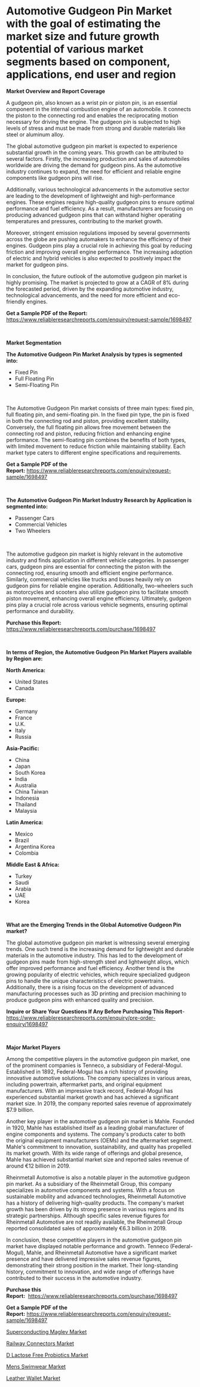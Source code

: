 <p><h1>Automotive Gudgeon Pin Market with the goal of estimating the market size and future growth potential of various market segments based on component, applications, end user and region</h1></p><p><strong>Market Overview and Report Coverage</strong></p>
<p><p>A gudgeon pin, also known as a wrist pin or piston pin, is an essential component in the internal combustion engine of an automobile. It connects the piston to the connecting rod and enables the reciprocating motion necessary for driving the engine. The gudgeon pin is subjected to high levels of stress and must be made from strong and durable materials like steel or aluminum alloy.</p><p>The global automotive gudgeon pin market is expected to experience substantial growth in the coming years. This growth can be attributed to several factors. Firstly, the increasing production and sales of automobiles worldwide are driving the demand for gudgeon pins. As the automotive industry continues to expand, the need for efficient and reliable engine components like gudgeon pins will rise.</p><p>Additionally, various technological advancements in the automotive sector are leading to the development of lightweight and high-performance engines. These engines require high-quality gudgeon pins to ensure optimal performance and fuel efficiency. As a result, manufacturers are focusing on producing advanced gudgeon pins that can withstand higher operating temperatures and pressures, contributing to the market growth.</p><p>Moreover, stringent emission regulations imposed by several governments across the globe are pushing automakers to enhance the efficiency of their engines. Gudgeon pins play a crucial role in achieving this goal by reducing friction and improving overall engine performance. The increasing adoption of electric and hybrid vehicles is also expected to positively impact the market for gudgeon pins.</p><p>In conclusion, the future outlook of the automotive gudgeon pin market is highly promising. The market is projected to grow at a CAGR of 8% during the forecasted period, driven by the expanding automotive industry, technological advancements, and the need for more efficient and eco-friendly engines.</p></p>
<p><strong>Get a Sample PDF of the Report:</strong> <a href="https://www.reliableresearchreports.com/enquiry/request-sample/1698497">https://www.reliableresearchreports.com/enquiry/request-sample/1698497</a></p>
<p>&nbsp;</p>
<p><strong>Market Segmentation</strong></p>
<p><strong>The Automotive Gudgeon Pin Market Analysis by types is segmented into:</strong></p>
<p><ul><li>Fixed Pin</li><li>Full Floating Pin</li><li>Semi-Floating Pin</li></ul></p>
<p>&nbsp;</p>
<p><p>The Automotive Gudgeon Pin market consists of three main types: fixed pin, full floating pin, and semi-floating pin. In the fixed pin type, the pin is fixed in both the connecting rod and piston, providing excellent stability. Conversely, the full floating pin allows free movement between the connecting rod and piston, reducing friction and enhancing engine performance. The semi-floating pin combines the benefits of both types, with limited movement to reduce friction while maintaining stability. Each market type caters to different engine specifications and requirements.</p></p>
<p><strong>Get a Sample PDF of the Report:</strong>&nbsp;<a href="https://www.reliableresearchreports.com/enquiry/request-sample/1698497">https://www.reliableresearchreports.com/enquiry/request-sample/1698497</a></p>
<p>&nbsp;</p>
<p><strong>The Automotive Gudgeon Pin Market Industry Research by Application is segmented into:</strong></p>
<p><ul><li>Passenger Cars</li><li>Commercial Vehicles</li><li>Two Wheelers</li></ul></p>
<p>&nbsp;</p>
<p><p>The automotive gudgeon pin market is highly relevant in the automotive industry and finds application in different vehicle categories. In passenger cars, gudgeon pins are essential for connecting the piston with the connecting rod, ensuring smooth and efficient engine performance. Similarly, commercial vehicles like trucks and buses heavily rely on gudgeon pins for reliable engine operation. Additionally, two-wheelers such as motorcycles and scooters also utilize gudgeon pins to facilitate smooth piston movement, enhancing overall engine efficiency. Ultimately, gudgeon pins play a crucial role across various vehicle segments, ensuring optimal performance and durability.</p></p>
<p><strong>Purchase this Report:</strong>&nbsp; <a href="https://www.reliableresearchreports.com/purchase/1698497">https://www.reliableresearchreports.com/purchase/1698497</a></p>
<p>&nbsp;</p>
<p><strong>In terms of Region, the Automotive Gudgeon Pin Market Players available by Region are:</strong></p>
<p>
    <p> <strong> North America: </strong>
        <ul>
            <li>United States</li>
            <li>Canada</li>
        </ul>
        </p> 
    <p> <strong> Europe: </strong>
        <ul>
            <li>Germany</li>
            <li>France</li>
            <li>U.K.</li>
            <li>Italy</li>
            <li>Russia</li>
        </ul>
        </p> 
    <p> <strong> Asia-Pacific: </strong>
        <ul>
            <li>China</li>
            <li>Japan</li>
            <li>South Korea</li>
            <li>India</li>
            <li>Australia</li>
            <li>China Taiwan</li>
            <li>Indonesia</li>
            <li>Thailand</li>
            <li>Malaysia</li>
        </ul>
        </p> 
    <p> <strong> Latin America: </strong>
        <ul>
            <li>Mexico</li>
            <li>Brazil</li>
            <li>Argentina Korea</li>
            <li>Colombia</li>
        </ul>
        </p> 
    <p> <strong> Middle East & Africa: </strong>
        <ul>
            <li>Turkey</li>
            <li>Saudi</li>
            <li>Arabia</li>
            <li>UAE</li>
            <li>Korea</li>
        </ul>
    </p>
    </p>
<p>&nbsp;</p>
<p><strong>What are the Emerging Trends in the Global Automotive Gudgeon Pin market?</strong></p>
<p><p>The global automotive gudgeon pin market is witnessing several emerging trends. One such trend is the increasing demand for lightweight and durable materials in the automotive industry. This has led to the development of gudgeon pins made from high-strength steel and lightweight alloys, which offer improved performance and fuel efficiency. Another trend is the growing popularity of electric vehicles, which require specialized gudgeon pins to handle the unique characteristics of electric powertrains. Additionally, there is a rising focus on the development of advanced manufacturing processes such as 3D printing and precision machining to produce gudgeon pins with enhanced quality and precision.</p></p>
<p><strong>Inquire or Share Your Questions If Any Before Purchasing This Report</strong>- <a href="https://www.reliableresearchreports.com/enquiry/pre-order-enquiry/1698497">https://www.reliableresearchreports.com/enquiry/pre-order-enquiry/1698497</a></p>
<p>&nbsp;</p>
<p><strong>Major Market Players</strong></p>
<p><p>Among the competitive players in the automotive gudgeon pin market, one of the prominent companies is Tenneco, a subsidiary of Federal-Mogul. Established in 1892, Federal-Mogul has a rich history of providing innovative automotive solutions. The company specializes in various areas, including powertrain, aftermarket parts, and original equipment manufacturers. With an impressive track record, Federal-Mogul has experienced substantial market growth and has achieved a significant market size. In 2019, the company reported sales revenue of approximately $7.9 billion.</p><p>Another key player in the automotive gudgeon pin market is Mahle. Founded in 1920, Mahle has established itself as a leading global manufacturer of engine components and systems. The company's products cater to both the original equipment manufacturers (OEMs) and the aftermarket segment. Mahle's commitment to innovation, sustainability, and quality has propelled its market growth. With its wide range of offerings and global presence, Mahle has achieved substantial market size and reported sales revenue of around €12 billion in 2019.</p><p>Rheinmetall Automotive is also a notable player in the automotive gudgeon pin market. As a subsidiary of the Rheinmetall Group, this company specializes in automotive components and systems. With a focus on sustainable mobility and advanced technologies, Rheinmetall Automotive has a history of delivering high-quality products. The company's market growth has been driven by its strong presence in various regions and its strategic partnerships. Although specific sales revenue figures for Rheinmetall Automotive are not readily available, the Rheinmetall Group reported consolidated sales of approximately €6.3 billion in 2019.</p><p>In conclusion, these competitive players in the automotive gudgeon pin market have displayed notable performance and growth. Tenneco (Federal-Mogul), Mahle, and Rheinmetall Automotive have a significant market presence and have delivered impressive sales revenue figures, demonstrating their strong position in the market. Their long-standing history, commitment to innovation, and wide range of offerings have contributed to their success in the automotive industry.</p></p>
<p><strong>Purchase this Report:</strong>&nbsp;&nbsp;<a href="https://www.reliableresearchreports.com/purchase/1698497">https://www.reliableresearchreports.com/purchase/1698497</a></p>
<p></p>
<p><strong>Get a Sample PDF of the Report:</strong>&nbsp;<a href="https://www.reliableresearchreports.com/enquiry/request-sample/1698497">https://www.reliableresearchreports.com/enquiry/request-sample/1698497</a></p>
<p><p><a href="https://github.com/rahu1506/Market-Research-Report-List-1/blob/main/superconducting-maglev-market.md">Superconducting Maglev Market</a></p><p><a href="https://github.com/rahu1505/Market-Research-Report-List-1/blob/main/railway-connectors-market.md">Railway Connectors Market</a></p><p><a href="https://www.linkedin.com/pulse/d-lactose-free-probiotics-market-size-growth-forecast-from-2023-8xuie/">D Lactose Free Probiotics Market</a></p><p><a href="https://medium.com/@v8581137/mens-swimwear-market-size-cagr-trends-2024-2030-dfb3bd1673c4">Mens Swimwear Market</a></p><p><a href="https://medium.com/@hotspotflipk/leather-wallet-market-trends-forecast-and-competitive-analysis-to-2030-2aaab6470689">Leather Wallet Market</a></p></p>